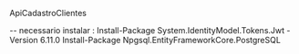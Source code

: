 ApiCadastroClientes

-- necessario instalar :
    Install-Package System.IdentityModel.Tokens.Jwt -Version 6.11.0
    Install-Package Npgsql.EntityFrameworkCore.PostgreSQL

